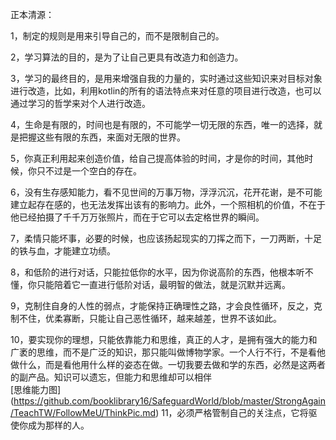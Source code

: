 正本清源：    

1，制定的规则是用来引导自己的，而不是限制自己的。    

2，学习算法的目的，是为了让自己更具有改造力和创造力。    

3，学习的最终目的，是用来增强自我的力量的，实时通过这些知识来对目标对象进行改造，比如，利用kotlin的所有的语法特点来对任意的项目进行改造，也可以通过学习的哲学来对个人进行改造。    

4，生命是有限的，时间也是有限的，不可能学一切无限的东西，唯一的选择，就是把握这些有限的东西，来面对无限的世界。    

5，你真正利用起来创造价值，给自己提高体验的时间，才是你的时间，其他时候，你只不过是一个空白的存在。     

6，没有生存感知能力，看不见世间的万事万物，浮浮沉沉，花开花谢，是不可能建立起存在感的，也无法发挥出该有的影响力。此外，一个照相机的价值，不在于他已经拍摄了千千万万张照片，而在于它可以去定格世界的瞬间。    

7，柔情只能坏事，必要的时候，也应该扬起现实的刀挥之而下，一刀两断，十足的铁与血，才能建立功绩。       

8，和低阶的进行对话，只能拉低你的水平，因为你说高阶的东西，他根本听不懂，你只能陪着它一直进行低阶对话，最明智的做法，就是沉默并远离。    

9，克制住自身的人性的弱点，才能保持正确理性之路，才会良性循环，反之，克制不住，优柔寡断，只能让自己恶性循环，越来越差，世界不该如此。     

10，要实现你的理想，只能依靠能力和思维，真正的人才，是拥有强大的能力和广袤的思维，而不是广泛的知识，那只能叫做博物学家。一个人行不行，不是看他做什么，而是看他用什么样的姿态在做。一切我要去做和学的东西，必然是这两者的副产品。知识可以遗忘，但能力和思维却可以相伴         
[思维能力图] (https://github.com/booklibrary16/SafeguardWorld/blob/master/StrongAgain/TeachTW/FollowMeU/ThinkPic.md)
11，必须严格管制自己的关注点，它将驱使你成为那样的人。     
